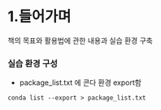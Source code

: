 # 1.들어가며

책의 목표와 활용법에 관한 내용과 실습 환경 구축

### 실습 환경 구성
* package_list.txt 에 콘다 환경 export함  
```
conda list --export > package_list.txt
```